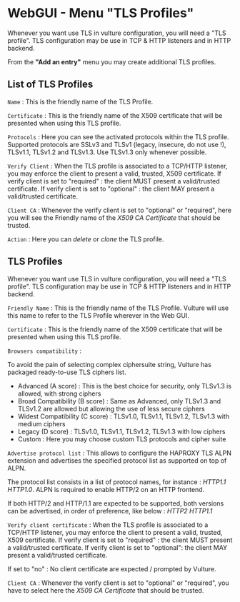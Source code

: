 # WebGUI - Menu "TLS Profiles"

Whenever you want use TLS in vulture configuration, you will need a "TLS profile".
TLS configuration may be use in TCP & HTTP listeners and in HTTP backend.

From the **"Add an entry"** menu you may create additional TLS profiles.

## List of TLS Profiles

`Name` : This is the friendly name of the TLS Profile.

`Certificate` : This is the friendly name of the X509 certificate that will be presented when using this TLS profile.

`Protocols` : Here you can see the activated protocols within the TLS profile. Supported protocols are SSLv3 and TLSv1 (legacy, insecure, do not use !), TLSv1.1, TLSv1.2 and TLSv1.3. Use TLSv1.3 only whenever possible.

`Verify Client` : When the TLS profile is associated to a TCP/HTTP listener, you may enforce the client to present a valid, trusted, X509 certificate. If verify client is set to "required" : the client MUST present a valid/trusted certificate. If verify client is set to "optional" : the client MAY present a valid/trusted certificate.

`Client CA` : Whenever the verify client is set to "optional" or "required", here you will see the Friendly name of the *X509 CA Certificate* that should be trusted.

`Action` : Here you can *delete* or *clone* the TLS profile.

## TLS Profiles

Whenever you want use TLS in vulture configuration, you will need a "TLS profile".
TLS configuration may be use in TCP & HTTP listeners and in HTTP backend.

`Friendly Name` : This is the friendly name of the TLS Profile. Vulture will use this name to refer to the TLS Profile wherever in the Web GUI.

`Certificate` : This is the friendly name of the X509 certificate that will be presented when using this TLS profile.

`Browsers compatibility` :

To avoid the pain of selecting complex ciphersuite string, Vulture has packaged ready-to-use TLS ciphers list.

* Advanced (A score) : This is the best choice for security, only TLSv1.3 is allowed, with strong ciphers
* Broad Compatibility (B score) : Same as Advanced, only TLSv1.3 and TLSv1.2 are allowed but allowing the use of less secure ciphers
* Widest Compatibility (C score) : TLSv1.0, TLSv1.1, TLSv1.2, TLSv1.3 with medium ciphers
* Legacy (D score) : TLSv1.0, TLSv1.1, TLSv1.2, TLSv1.3 with low ciphers
* Custom : Here you may choose custom TLS protocols and cipher suite

`Advertise protocol list` : This allows to configure the HAPROXY TLS ALPN extension and advertises the specified protocol list as supported on top of ALPN.

The protocol list consists in a list of protocol names, for instance : *HTTP1.1 HTTP1.0*. ALPN is required to enable HTTP/2 on an HTTP frontend.

If both HTTP/2 and HTTP/1.1 are expected to be supported, both versions can be advertised, in order of
preference, like below : *HTTP2 HTTP1.1*

`Verify client certificate` : When the TLS profile is associated to a TCP/HTTP listener, you may enforce the client to present a valid, trusted, X509 certificate. If verify client is set to "required" : the client MUST present a valid/trusted certificate. If verify client is set to "optional": the client MAY present a valid/trusted certificate.

If set to "no" : No client certificate are expected / prompted by Vulture.

`Client CA` : Whenever the verify client is set to "optional" or "required", you have to select here the *X509 CA Certificate* that should be trusted.
